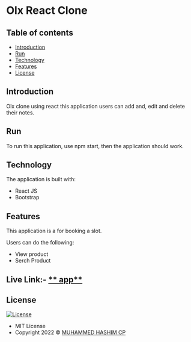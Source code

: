 # Olx React Clone

## Table of contents

- [Introduction](#introduction)
- [Run](#run)
- [Technology](#technology)
- [Features](#features)
- [License](#license)

## Introduction
  Olx clone using react this application users can add and, edit and delete their notes.

## Run

To run this application,  use npm start, then the application should work.

## Technology

The application is built with:

- React JS
- Bootstrap

## Features

This application is a for booking a slot.

Users can do the following:
- View product
- Serch Product 


## Live Link:-  [** app**](https://procoderblogapp.netlify.app/)


## License

[![License](https://img.shields.io/:License-MIT-blue.svg?style=flat-square)](http://badges.mit-license.org)

- MIT License
- Copyright 2022 © [MUHAMMED HASHIM CP](https://github.com/muhammedhashimcp)
